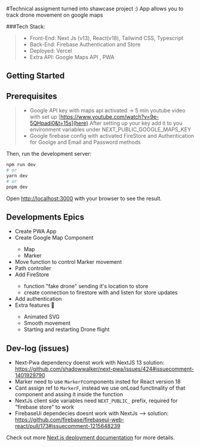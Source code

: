 #Technical assigment turned into shawcase project :)
App allows you to track drone movement on google maps

###Tech Stack: 
> - Front-End: Next Js (v13), React(v18), Tailwind CSS, Typescript
> - Back-End: Firebase Authentication and Store
> - Deployed: Vercel
> - Extra API: Google Maps API , PWA

## Getting Started

## Prerequisites 
>  - Google API key with maps api activated -> 5 min youtube video with set up [https://www.youtube.com/watch?v=9e-5QHpadi0&t=15s](here)
> After setting up your key add it to you environment variables under NEXT_PUBLIC_GOOGLE_MAPS_KEY
>  - Google firebase config with activated FireStore and Authentication for Goolge and Email and Password methods


Then, run the development server:

```bash
npm run dev
# or
yarn dev
# or
pnpm dev
```

Open [http://localhost:3000](http://localhost:3000) with your browser to see the result.


## Developments Epics

<ul>
  <li>Create PWA App</li>
  <li>Create Google Map Component </li>
    <ul>
      <li>Map</li>
      <li>Marker</li>
    </ul>
  <li>Move function to control Marker movement</li>
  <li>Path controller</li>
  <li>Add FireStore</li>
    <ul>
      <li>function "fake drone" sending it's location to store</li>
      <li>create connection to firestore with and listen for store updates</li>
    </ul>
  <li>Add authentication</li>
  <li> Extra features 🎉  </li>
   <ul>
      <li>Animated SVG</li>
      <li>Smooth movement</li>
      <li>Starting and restarting Drone flight</li>
    </ul>
  
</ul>

## Dev-log (issues)
- Next-Pwa dependency doenst work with NextJS 13 solution: https://github.com/shadowwalker/next-pwa/issues/424#issuecomment-1401929790
- Marker need to use ``MarkerF``components insted for React version 18
- Cant assign ref to ``MarkerF``, instead we use onLoad functinality of that component and assing it inside the function
- NextJs client side variables need ``NEXT_PUBLIC_`` prefix, required for "firebase store" to work
- FirebaseUi dependecies doesnt work with NextJs --> solution: https://github.com/firebase/firebaseui-web-react/pull/173#issuecomment-1215648239


Check out more [Next.js deployment documentation](https://nextjs.org/docs/deployment) for more details.
